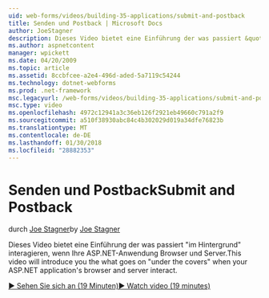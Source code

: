 ```yaml
---
uid: web-forms/videos/building-35-applications/submit-and-postback
title: Senden und Postback | Microsoft Docs
author: JoeStagner
description: Dieses Video bietet eine Einführung der was passiert &quot;im Hintergrund&quot; interagieren, wenn Ihre ASP.NET-Anwendung Browser und Server.
ms.author: aspnetcontent
manager: wpickett
ms.date: 04/20/2009
ms.topic: article
ms.assetid: 8ccbfcee-a2e4-496d-aded-5a7119c54244
ms.technology: dotnet-webforms
ms.prod: .net-framework
msc.legacyurl: /web-forms/videos/building-35-applications/submit-and-postback
msc.type: video
ms.openlocfilehash: 4972c12941a3c36eb126f2921eb49660c791a2f9
ms.sourcegitcommit: a510f38930abc84c4b302029d019a34dfe76823b
ms.translationtype: MT
ms.contentlocale: de-DE
ms.lasthandoff: 01/30/2018
ms.locfileid: "28882353"
---
```

<a name="submit-and-postback"></a><span data-ttu-id="15b76-103">Senden und Postback</span><span class="sxs-lookup"><span data-stu-id="15b76-103">Submit and Postback</span></span>
====================
<span data-ttu-id="15b76-104">durch [Joe Stagner](https://github.com/JoeStagner)</span><span class="sxs-lookup"><span data-stu-id="15b76-104">by [Joe Stagner](https://github.com/JoeStagner)</span></span>

<span data-ttu-id="15b76-105">Dieses Video bietet eine Einführung der was passiert &quot;im Hintergrund&quot; interagieren, wenn Ihre ASP.NET-Anwendung Browser und Server.</span><span class="sxs-lookup"><span data-stu-id="15b76-105">This video will introduce you the what goes on &quot;under the covers&quot; when your ASP.NET application's browser and server interact.</span></span>

[<span data-ttu-id="15b76-106">&#9654; Sehen Sie sich an (19 Minuten)</span><span class="sxs-lookup"><span data-stu-id="15b76-106">&#9654; Watch video (19 minutes)</span></span>](https://channel9.msdn.com/Blogs/ASP-NET-Site-Videos/submit-and-postback)
